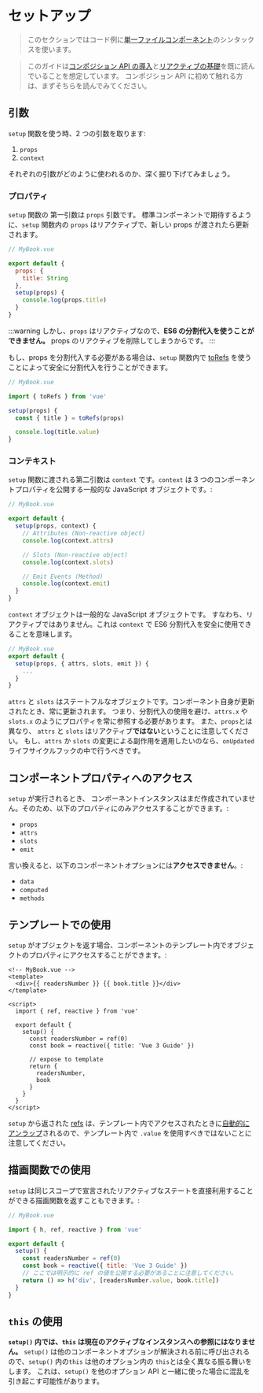 # セットアップ

> このセクションではコード例に[単一ファイルコンポーネント](single-file-component.html)のシンタックスを使います。

> このガイドは[コンポジション API の導入](composition-api-introduction.html)と[リアクティブの基礎](reactivity-fundamentals.html)を既に読んでいることを想定しています。 コンポジション API に初めて触れる方は、まずそちらを読んでみてください。

## 引数

`setup` 関数を使う時、2 つの引数を取ります:

1. `props`
2. `context`

それぞれの引数がどのように使われるのか、深く掘り下げてみましょう。

### プロパティ

`setup` 関数の 第一引数は `props` 引数です。 標準コンポーネントで期待するように、`setup` 関数内の `props` はリアクティブで、新しい props が渡されたら更新されます。

```js
// MyBook.vue

export default {
  props: {
    title: String
  },
  setup(props) {
    console.log(props.title)
  }
}
```

:::warning
しかし、`props` はリアクティブなので、**ES6 の分割代入を使うことができません。** props のリアクティブを削除してしまうからです。
:::

もし、props を分割代入する必要がある場合は、`setup` 関数内で [toRefs](reactivity-fundamentals.html#destructuring-reactive-state) を使うことによって安全に分割代入を行うことができます。

```js
// MyBook.vue

import { toRefs } from 'vue'

setup(props) {
  const { title } = toRefs(props)

  console.log(title.value)
}
```

### コンテキスト

`setup` 関数に渡される第二引数は `context` です。`context` は 3 つのコンポーネントプロパティを公開する一般的な JavaScript オブジェクトです。:

```js
// MyBook.vue

export default {
  setup(props, context) {
    // Attributes (Non-reactive object)
    console.log(context.attrs)

    // Slots (Non-reactive object)
    console.log(context.slots)

    // Emit Events (Method)
    console.log(context.emit)
  }
}
```

`context` オブジェクトは一般的な JavaScript オブジェクトです。 すなわち、リアクティブではありません。これは `context` で ES6 分割代入を安全に使用できることを意味します。

```js
// MyBook.vue
export default {
  setup(props, { attrs, slots, emit }) {
    ...
  }
}
```

`attrs` と `slots` はステートフルなオブジェクトです。コンポーネント自身が更新されたとき、常に更新されます。 つまり、分割代入の使用を避け、`attrs.x` や `slots.x` のようにプロパティを常に参照する必要があります。 また、`props`とは異なり、 `attrs` と `slots` はリアクティブ**ではない**ということに注意してください。 もし、`attrs` か `slots` の変更による副作用を適用したいのなら、`onUpdated` ライフサイクルフックの中で行うべきです。

## コンポーネントプロパティへのアクセス

`setup` が実行されるとき、 コンポーネントインスタンスはまだ作成されていません。そのため、以下のプロパティにのみアクセスすることができます。:

- `props`
- `attrs`
- `slots`
- `emit`

言い換えると、以下のコンポーネントオプションには**アクセスできません**。:

- `data`
- `computed`
- `methods`

## テンプレートでの使用

`setup` がオブジェクトを返す場合、コンポーネントのテンプレート内でオブジェクトのプロパティにアクセスすることができます。:

```vue-html
<!-- MyBook.vue -->
<template>
  <div>{{ readersNumber }} {{ book.title }}</div>
</template>

<script>
  import { ref, reactive } from 'vue'

  export default {
    setup() {
      const readersNumber = ref(0)
      const book = reactive({ title: 'Vue 3 Guide' })

      // expose to template
      return {
        readersNumber,
        book
      }
    }
  }
</script>
```

`setup` から返された [refs](../api/refs-api.html#ref) は、テンプレート内でアクセスされたときに[自動的にアンラップ](../api/refs-api.html#access-in-templates)されるので、テンプレート内で `.value` を使用すべきではないことに注意してください。

## 描画関数での使用

`setup` は同じスコープで宣言されたリアクティブなステートを直接利用することができる描画関数を返すこともできます。:

```js
// MyBook.vue

import { h, ref, reactive } from 'vue'

export default {
  setup() {
    const readersNumber = ref(0)
    const book = reactive({ title: 'Vue 3 Guide' })
    // ここでは明示的に ref の値を公開する必要があることに注意してください。
    return () => h('div', [readersNumber.value, book.title])
  }
}
```

## `this` の使用

**`setup()` 内では、`this` は現在のアクティブなインスタンスへの参照にはなりません。** `setup()` は他のコンポーネントオプションが解決される前に呼び出されるので、`setup()` 内の`this` は他のオプション内の `this`とは全く異なる振る舞いをします。 これは、`setup()` を他のオプション API と一緒に使った場合に混乱を引き起こす可能性があります。
